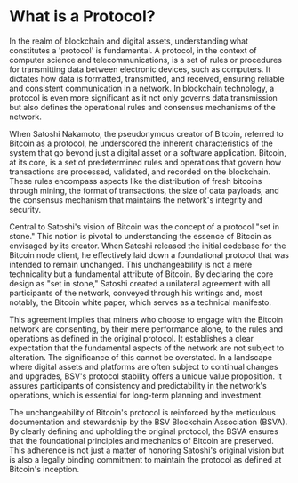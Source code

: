 # What is a Protocol?

In the realm of blockchain and digital assets, understanding what constitutes a 'protocol' is fundamental. A protocol, in the context of computer science and telecommunications, is a set of rules or procedures for transmitting data between electronic devices, such as computers. It dictates how data is formatted, transmitted, and received, ensuring reliable and consistent communication in a network. In blockchain technology, a protocol is even more significant as it not only governs data transmission but also defines the operational rules and consensus mechanisms of the network.

When Satoshi Nakamoto, the pseudonymous creator of Bitcoin, referred to Bitcoin as a protocol, he underscored the inherent characteristics of the system that go beyond just a digital asset or a software application. Bitcoin, at its core, is a set of predetermined rules and operations that govern how transactions are processed, validated, and recorded on the blockchain. These rules encompass aspects like the distribution of fresh bitcoins through mining, the format of transactions, the size of data payloads, and the consensus mechanism that maintains the network's integrity and security.

Central to Satoshi's vision of Bitcoin was the concept of a protocol "set in stone." This notion is pivotal to understanding the essence of Bitcoin as envisaged by its creator. When Satoshi released the initial codebase for the Bitcoin node client, he effectively laid down a foundational protocol that was intended to remain unchanged. This unchangeability is not a mere technicality but a fundamental attribute of Bitcoin. By declaring the core design as "set in stone," Satoshi created a unilateral agreement with all participants of the network, conveyed through his writings and, most notably, the Bitcoin white paper, which serves as a technical manifesto.

This agreement implies that miners who choose to engage with the Bitcoin network are consenting, by their mere performance alone, to the rules and operations as defined in the original protocol. It establishes a clear expectation that the fundamental aspects of the network are not subject to alteration. The significance of this cannot be overstated. In a landscape where digital assets and platforms are often subject to continual changes and upgrades, BSV's protocol stability offers a unique value proposition. It assures participants of consistency and predictability in the network's operations, which is essential for long-term planning and investment.

The unchangeability of Bitcoin's protocol is  reinforced by the meticulous documentation and stewardship by the BSV Blockchain Association (BSVA). By clearly defining and upholding the original protocol, the BSVA ensures that the foundational principles and mechanics of Bitcoin are preserved. This adherence is not just a matter of honoring Satoshi's original vision but is also a legally binding commitment to maintain the protocol as defined at Bitcoin's inception.

